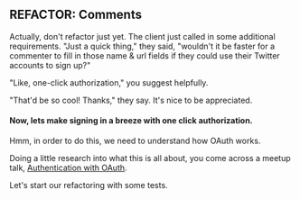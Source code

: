 ## REFACTOR: Comments

Actually, don't refactor just yet. The client just called in some additional requirements. "Just a quick thing," they said, "wouldn't it be faster for a commenter to fill in those name & url fields if they could use their Twitter accounts to sign up?"

"Like, one-click authorization," you suggest helpfully.

"That'd be so cool! Thanks," they say. It's nice to be appreciated.

#### Now, lets make signing in a breeze with one click authorization.

Hmm, in order to do this, we need to understand how OAuth works.

Doing a little research into what this is all about, you come across a meetup talk, [Authentication with OAuth](https://www.youtube.com/watch?v=khnmMv4_RCE).

Let's start our refactoring with some tests.



